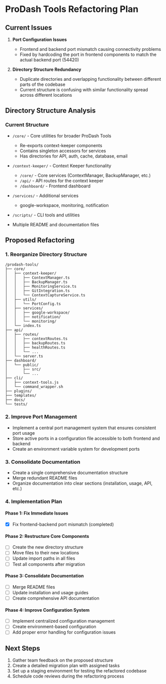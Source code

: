 # ProDash Tools Refactoring Plan

## Current Issues

1. **Port Configuration Issues**
   - Frontend and backend port mismatch causing connectivity problems
   - Fixed by hardcoding the port in frontend components to match the actual backend port (54420)

2. **Directory Structure Redundancy**
   - Duplicate directories and overlapping functionality between different parts of the codebase
   - Current structure is confusing with similar functionality spread across different locations

## Directory Structure Analysis

### Current Structure
- `/core/` - Core utilities for broader ProDash Tools
  - Re-exports context-keeper components
  - Contains singleton accessors for services
  - Has directories for API, auth, cache, database, email

- `/context-keeper/` - Context Keeper functionality
  - `/core/` - Core services (ContextManager, BackupManager, etc.)
  - `/api/` - API routes for the context keeper
  - `/dashboard/` - Frontend dashboard

- `/services/` - Additional services
  - google-workspace, monitoring, notification

- `/scripts/` - CLI tools and utilities

- Multiple README and documentation files

## Proposed Refactoring

### 1. Reorganize Directory Structure

```
/prodash-tools/
├── core/
│   ├── context-keeper/
│   │   ├── ContextManager.ts
│   │   ├── BackupManager.ts
│   │   ├── MonitoringService.ts
│   │   ├── GitIntegration.ts
│   │   └── ContextCaptureService.ts
│   ├── utils/
│   │   └── PortConfig.ts
│   ├── services/
│   │   ├── google-workspace/
│   │   ├── notification/
│   │   └── monitoring/
│   └── index.ts
├── api/
│   ├── routes/
│   │   ├── contextRoutes.ts
│   │   ├── backupRoutes.ts
│   │   ├── healthRoutes.ts
│   │   └── ...
│   └── server.ts
├── dashboard/
│   └── public/
│       ├── src/
│       └── ...
├── cli/
│   ├── context-tools.js
│   └── command_wrapper.sh
├── plugins/
├── templates/
├── docs/
└── tests/
```

### 2. Improve Port Management

- Implement a central port management system that ensures consistent port usage
- Store active ports in a configuration file accessible to both frontend and backend
- Create an environment variable system for development ports

### 3. Consolidate Documentation

- Create a single comprehensive documentation structure
- Merge redundant README files
- Organize documentation into clear sections (installation, usage, API, etc.)

### 4. Implementation Plan

#### Phase 1: Fix Immediate Issues
- [x] Fix frontend-backend port mismatch (completed)

#### Phase 2: Restructure Core Components
- [ ] Create the new directory structure
- [ ] Move files to their new locations
- [ ] Update import paths in all files
- [ ] Test all components after migration

#### Phase 3: Consolidate Documentation
- [ ] Merge README files
- [ ] Update installation and usage guides
- [ ] Create comprehensive API documentation

#### Phase 4: Improve Configuration System
- [ ] Implement centralized configuration management
- [ ] Create environment-based configuration
- [ ] Add proper error handling for configuration issues

## Next Steps

1. Gather team feedback on the proposed structure
2. Create a detailed migration plan with assigned tasks
3. Set up a staging environment for testing the refactored codebase
4. Schedule code reviews during the refactoring process 